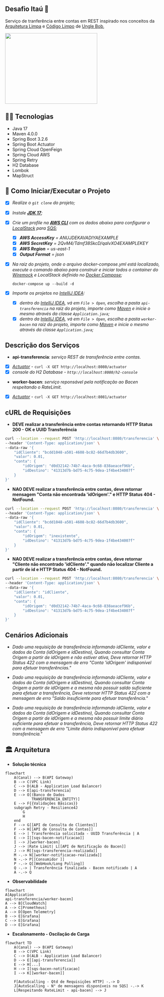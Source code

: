 
## Desafio Itaú 🚀
Serviço de tranferência entre contas em REST inspirado nos conceitos da [Arquitetura Limpa](https://www.amazon.com.br/Arquitetura-Limpa-Artes%C3%A3o-Estrutura-Software/dp/8550804606/ref=sr_1_1?__mk_pt_BR=%C3%85M%C3%85%C5%BD%C3%95%C3%91&crid=1LPQ357Q9A39S&keywords=arquitetura+limpa&qid=1706715845&sprefix=arquitetura+limpa%2Caps%2C209&sr=8-1) e [Código Limpo](https://www.amazon.com.br/C%C3%B3digo-limpo-Robert-C-Martin/dp/8576082675) de [Ungle Bob](https://pt.wikipedia.org/wiki/Robert_Cecil_Martin), 

<img align="down" width="300" height="230" src="https://res.cloudinary.com/practicaldev/image/fetch/s--UiJmr61X--/c_limit%2Cf_auto%2Cfl_progressive%2Cq_auto%2Cw_800/https://dev-to-uploads.s3.amazonaws.com/uploads/articles/1v6aaw5ye9ttb2zw6111.png">

## 👨‍💻 Tecnologias
- Java 17
- Maven 4.0.0
- Spring Boot 3.2.6
- Spring Boot Actuator
- Spring Cloud OpenFeign
- Spring Cloud AWS
- Spring Retry
- H2 Database
- Lombok
- MapStruct

## 🎡 Como Iniciar/Executar o Projeto

- [X] _Realize o `git clone` do projeto;_
- [X] _Instale **[JDK 17](https://www.oracle.com/br/java/technologies/downloads)**;_  
- [X] _Crie um profile na **[AWS CLI](https://docs.aws.amazon.com/cli/latest/userguide/getting-started-install.html)** com os dados abaixo para configurar o [LocalStack](https://www.localstack.cloud/) para [SQS](https://aws.amazon.com/pt/sqs/);_
    - [X] _**AWS AccessKey** = ANUJDEKAVADIYAEXAMPLE_
    - [X] _**AWS SecretKey** = 2QvM4/Tdmf38SkcD/qalvXO4EXAMPLEKEY_
    - [X] _**AWS Region** = us-east-1_
    - [X] _**Output Format** = json_
- [X] _Na raiz do projeto, onde o arquivo docker-compose.yml está localizado, execute o comando abaixo para construir e iniciar todos o container do [Wiremock](https://wiremock.org/) e LocalStack definido no [Docker Compose](https://docs.docker.com/compose/);_

      docker-compose up --build -d
- [X] _Importe os projetos no [IntelliJ IDEA](https://www.jetbrains.com/idea):_
    - [X] _dentro do [IntelliJ IDEA](https://www.jetbrains.com/idea), vá em `File > Open`, escolha a pasta `api-transferencia` na raiz do projeto, importe como [Maven](https://maven.apache.org) e inicie o mesmo através da classe `Application.java`;_
    - [X] _dentro da [IntelliJ IDEA](https://www.jetbrains.com/idea), vá em `File > Open`, escolha a pasta `worker-bacen` na raiz do projeto, importe como [Maven](https://maven.apache.org) e inicie o mesmo através da classe `Application.java`;_

## Descrição dos Serviços

- **api-transferencia**: _serviço REST de transferência entre contas._
- [X] _[Actuator](https://spring.io/guides/gs/actuator-service)_ - `curl -X GET http://localhost:8080/actuator`
- [X] _console do H2 Database - `http://localhost:8080/h2-console`_

- **worker-bacen**: _serviço reponsável pela notificação ao Bacen respeitando o RateLimit._
- [X] _[Actuator](https://spring.io/guides/gs/actuator-service)_ - `curl -X GET http://localhost:8081/actuator`


## cURL de Requisições

- **DEVE realizar a transferência entre contas retornando HTTP Status 200 - OK e UUID Transferência**

```bash
curl --location --request POST 'http://localhost:8080/transferencia' \
--header 'Content-Type: application/json' \
--data-raw '{
    "idCliente": "bcdd1048-a501-4608-bc82-66d7b4db3600",
    "valor": 0.01,
    "conta": {
        "idOrigem": "d0d32142-74b7-4aca-9c68-838aeacef96b",
        "idDestino": "41313d7b-bd75-4c75-9dea-1f4be434007f"
    }
}'
```

- **NAO DEVE realizar a transferência entre contas, deve retornar mensagem "Conta não encontrada 'idOrigem'." e HTTP Status 404 - NotFound.**
  
```bash
curl --location --request POST 'http://localhost:8080/transferencia' \
--header 'Content-Type: application/json' \
--data-raw '{
    "idCliente": "bcdd1048-a501-4608-bc82-66d7b4db3600",
    "valor": 0.01,
    "conta": {
        "idOrigem": "inexistente",
        "idDestino": "41313d7b-bd75-4c75-9dea-1f4be434007f"
    }
}'
```

- **NAO DEVE realizar a transferência entre contas, deve retornar "Cliente não encontrado 'idCliente'." quando não localizar Cliente a partir de id e HTTP Status 404 - NotFound.**
```bash
curl --location --request POST 'http://localhost:8080/transferencia' \
--header 'Content-Type: application/json' \
--data-raw '{
    "idCliente": "idCliente",
    "valor": 0.01,
    "conta": {
        "idOrigem": "d0d32142-74b7-4aca-9c68-838aeacef96b",
        "idDestino": "41313d7b-bd75-4c75-9dea-1f4be434007f"
    }
}'
```

## Cenários Adicionais
- _Dado uma requisição de transferência informando idCliente, valor e dados da Conta (idOrigem e idDestino),
      Quando consultar Conta Origem a partir de idOrigem e não estiver ativa,
      Deve retornar HTTP Status 422 com a mensagem de erro "Conta 'idOrigem' indisponível para efetuar transferências."_

-  _Dado uma requisição de transferência informando idCliente, valor e dados da Conta (idOrigem e idDestino),
      Quando consultar Conta Origem a partir de idOrigem e a mesma não possuir saldo suficiente para efetuar a transferência,
      Deve retornar HTTP Status 422 com a mensagem de erro "Saldo insuficiente para efetuar transferência."_

- _Dado uma requisição de transferência informando idCliente, valor e dados da Conta (idOrigem e idDestino),
      Quando consultar Conta Origem a partir de idOrigem e a mesma não possuir limite diário suficiente para efetuar a transferência,
      Deve retornar HTTP Status 422 com a mensagem de erro "Limite diário indisponível para efetuar transferência."_
      
## 🏛️ Arquitetura

- **Solução técnica**
```mermaid
flowchart 
    A(Canal) --> B(API Gateway)
    B --> C(VPC Link)
    C --> D(ALB - Application Load Balancer)
    D --> E[api-transferencia]
    E --> O[(Banco de Dados 
            TRANSFERENCIA_ENTITY)]
    E --> F{{Validações Básicas}}
    subgraph Retry - Resilience4J
        G
        H
    end
    F --> G[[API de Consulta de Clientes]]
    F --> H[[API de Consulta de Contas]]
    E --> | Transferência solicitada - UUID Transferência | A
    E --> I[[sqs-bacen-notificacao]]
    I --> J[worker-bacen]
    J --> |Rate Limit| L[[API de Notificação do Bacen]]
    J --> M[[sqs-transferencia-realizada]]
    M -.-> N[[worker-notificacao-realizada]]
    N -.-> P[[Consumidor ]]
    P -.-> Q[[WebHook/Long Polling]]
    Q -.-> | Transferência finalizada - Bacen notificado | A
    A -.-> Q
```

- **Observabilidade**
```mermaid
flowchart 
A[Application
api-transferencia/worker-bacen]
A --> B[CloudWatch]
A --> C[Prometheus]
A --> D[Open Telemetry]
B --> E[Grafana]
C --> E[Grafana]
D --> E[Grafana]
```

- **Escalonamento - Oscilação de Carga**
```mermaid
flowchart TD
    A(Canal) --> B(API Gateway)
    B --> C(VPC Link)
    C --> D(ALB - Application Load Balancer)
    D --> E[[api-transferencia]]
    E --> H[...]
    H --> I[sqs-bacen-notificacao]
    I --> K[[worker-bacen]]

    F[AutoScalling - Qtd de Requisições HTTP] -.-> D
    J[AutoScalling - N° de mensagens disponíveis no SQS] -.-> K
    L[Respeitando RateLimit - api-bacen] --> J
```
